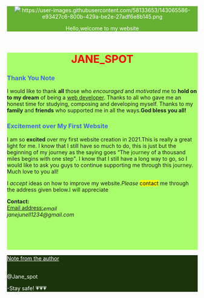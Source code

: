 <html xmlns="http://www.janespot008.eit" lang="en-US">

<head>

<meta charset="UTF-8"/>
<meta name="viewport" content="width=device-width, initial-scale=1.0"/>
<link href="https://fonts.googleapis.com/icon?family=Material+Icons" rel="stylesheet"/>

<title>Jane_spot first webpage 2021</title>

<style>

h1.center{text-align:center;}
  
  body{width:100%;
 }
  
.red{color:red;}

.rblue{color:royalblue;}

.white{color:#1B3409;}



button {color:white;background-color:purple;}
header{
  background-color:#66B032;
  color:white;
  }
.main{
  background-color:#A9FF6B;
  }
footer{
  background-color:#1B3409;
  color:white;
}  

</style>
<script src="https://kit.fontawesome.com/42b8509470.js" crossorigin="anonymous"/></script>

</head>

<body>

<header class="w3-container ">
<div class="w3-panel w3-green w3-text-white">
  
  <img src="https://user-images.githubusercontent.com/58133653/143065586-e93427c6-800b-429a-be2e-27adf6e8b145.png">
  https://user-images.githubusercontent.com/58133653/143065586-e93427c6-800b-429a-be2e-27adf6e8b145.png
    <p>Hello,welcome to my website</p>
 </div>
</header>
<div class="w3-container main">
<h1 class="center red"><b>JANE_SPOT</b></h1>
<h3 class="center rblue"><b>Thank You Note</b></h3>

<p>I would like to thank <b>all</b> those who <i>encouraged</i> and <i>motivated</i> me to <b>hold on to my dream</b> of being a <u>web developer</u>.
Thanks to all who gave me an honest time for studying, composing and developing myself.
Thanks to my <b>family</b> and <b>friends</b> who supported me in all the ways.<b lass="green">God bless you all!</b></p>

<h3 class="center rblue"><b>Excitement over My First Website</b></h3>

<p>I am so <b>excited</b> over my first website creation in 2021.This is really a great light for me.
I know that I still have so much to do, this is just but the beginning of my journey as the saying goes <q>The <span class="white">journey</span> of a thousand miles begins with one step</q>.
I know that I still have a long way to go, so I would like to ask you guys to continue supporting me through this <span class="white">journey</span>.
Much love to you all!</p>

<p>I <em>accept</em> ideas on how to improve my website.<em>Please</em> <mark>contact</mark> me through the address given below.I will appreciate</p>

<div>
<b>Contact:</b><br/>
<u>Email address:</u><i class="material-icons" font-size="12px" style="vertical-align:middle;" color="#1B3409" >email</i>
<address>janejunell1234@gmail.com</address><br/><br/><br/><br/><br/>
</div>
</div>
<footer class="w3-container w3-text-white">

<p><u>Note from the author</u></p>
<br/>
<caption>@Jane_spot</caption>
<p>-Stay safe! &#128151;&#128151;&#128151;</p>

</footer>

</body>

</html>
